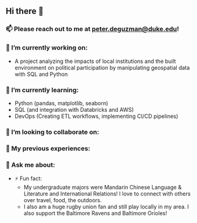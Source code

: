 ## Hi there 👋

### 📫 Please reach out to me at peter.deguzman@duke.edu!

### 🔭 I’m currently working on:  
- A project analyzing the impacts of local institutions and the built environment on political participation by manipulating geospatial data with SQL and Python
### 🌱 I’m currently learning:
- Python (pandas, matplotlib, seaborn)
- SQL (and integration with Databricks and AWS)
- DevOps (Creating ETL workflows, implementing CI/CD pipelines)
### 👯 I’m looking to collaborate on:

### :notebook: My previous experiences:


### 💬 Ask me about:

- ⚡ Fun fact:
  - My undergraduate majors were Mandarin Chinese Language & Literature and International Relations! I love to connect with others over travel, food, the outdoors.
  - I also am a huge rugby union fan and still play locally in my area. I also support the Baltimore Ravens and Baltimore Orioles!


